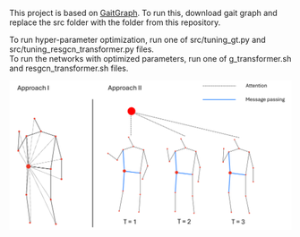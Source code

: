 This project is based on [GaitGraph](https://github.com/tteepe/GaitGraph).
To run this, download gait graph and replace the src folder with the folder from this repository.

To run hyper-parameter optimization, run one of src/tuning_gt.py and src/tuning_resgcn_transformer.py files. \
To run the networks with optimized parameters, run one of g_transformer.sh and resgcn_transformer.sh files.

![](img.png)
